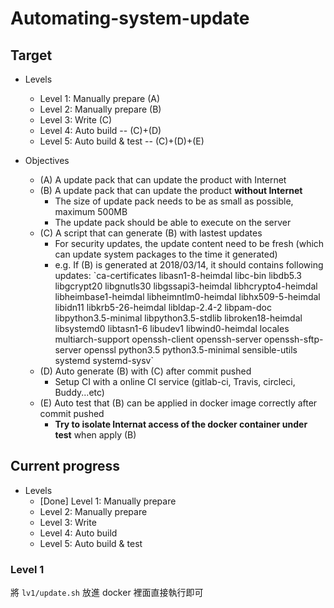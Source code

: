 # Automating-system-update

## Target 

- Levels
  - Level 1: Manually prepare (A)
  - Level 2: Manually prepare (B)
  - Level 3: Write (C)
  - Level 4: Auto build -- (C)+(D)
  - Level 5: Auto build & test -- (C)+(D)+(E)

- Objectives
  - (A) A update pack that can update the product with Internet
  - (B) A update pack that can update the product **without Internet**
    - The size of update pack needs to be as small as possible, maximum 500MB
    - The update pack should be able to execute on the server
  - (C) A script that can generate (B) with lastest updates
    - For security updates, the update content need to be fresh (which can update system packages to the time it generated)
    - e.g. If (B) is generated at 2018/03/14, it should contains following updates: \`ca-certificates libasn1-8-heimdal libc-bin libdb5.3 libgcrypt20 libgnutls30 libgssapi3-heimdal libhcrypto4-heimdal libheimbase1-heimdal libheimntlm0-heimdal libhx509-5-heimdal libidn11 libkrb5-26-heimdal libldap-2.4-2 libpam-doc libpython3.5-minimal libpython3.5-stdlib libroken18-heimdal libsystemd0 libtasn1-6 libudev1 libwind0-heimdal locales multiarch-support openssh-client openssh-server openssh-sftp-server openssl python3.5 python3.5-minimal sensible-utils systemd systemd-sysv\`
  - (D) Auto generate (B) with (C) after commit pushed
    - Setup CI with a online CI service (gitlab-ci, Travis, circleci, Buddy...etc)
  - (E) Auto test that (B) can be applied in docker image correctly after commit pushed
    - **Try to isolate Internat access of the docker container under test** when apply (B)

## Current progress

- Levels
  - [Done] Level 1: Manually prepare
  - Level 2: Manually prepare
  - Level 3: Write
  - Level 4: Auto build
  - Level 5: Auto build & test

### Level 1
將 `lv1/update.sh` 放進 docker 裡面直接執行即可
